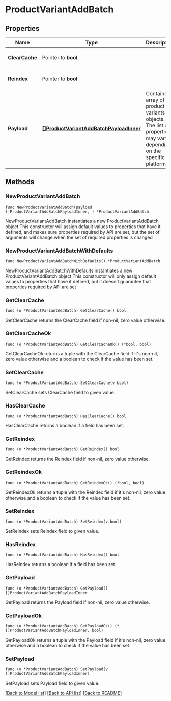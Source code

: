 # ProductVariantAddBatch

## Properties

Name | Type | Description | Notes
------------ | ------------- | ------------- | -------------
**ClearCache** | Pointer to **bool** |  | [optional] [default to false]
**Reindex** | Pointer to **bool** |  | [optional] [default to false]
**Payload** | [**[]ProductVariantAddBatchPayloadInner**](ProductVariantAddBatchPayloadInner.md) | Contains an array of product variants objects. The list of properties may vary depending on the specific platform. | 

## Methods

### NewProductVariantAddBatch

`func NewProductVariantAddBatch(payload []ProductVariantAddBatchPayloadInner, ) *ProductVariantAddBatch`

NewProductVariantAddBatch instantiates a new ProductVariantAddBatch object
This constructor will assign default values to properties that have it defined,
and makes sure properties required by API are set, but the set of arguments
will change when the set of required properties is changed

### NewProductVariantAddBatchWithDefaults

`func NewProductVariantAddBatchWithDefaults() *ProductVariantAddBatch`

NewProductVariantAddBatchWithDefaults instantiates a new ProductVariantAddBatch object
This constructor will only assign default values to properties that have it defined,
but it doesn't guarantee that properties required by API are set

### GetClearCache

`func (o *ProductVariantAddBatch) GetClearCache() bool`

GetClearCache returns the ClearCache field if non-nil, zero value otherwise.

### GetClearCacheOk

`func (o *ProductVariantAddBatch) GetClearCacheOk() (*bool, bool)`

GetClearCacheOk returns a tuple with the ClearCache field if it's non-nil, zero value otherwise
and a boolean to check if the value has been set.

### SetClearCache

`func (o *ProductVariantAddBatch) SetClearCache(v bool)`

SetClearCache sets ClearCache field to given value.

### HasClearCache

`func (o *ProductVariantAddBatch) HasClearCache() bool`

HasClearCache returns a boolean if a field has been set.

### GetReindex

`func (o *ProductVariantAddBatch) GetReindex() bool`

GetReindex returns the Reindex field if non-nil, zero value otherwise.

### GetReindexOk

`func (o *ProductVariantAddBatch) GetReindexOk() (*bool, bool)`

GetReindexOk returns a tuple with the Reindex field if it's non-nil, zero value otherwise
and a boolean to check if the value has been set.

### SetReindex

`func (o *ProductVariantAddBatch) SetReindex(v bool)`

SetReindex sets Reindex field to given value.

### HasReindex

`func (o *ProductVariantAddBatch) HasReindex() bool`

HasReindex returns a boolean if a field has been set.

### GetPayload

`func (o *ProductVariantAddBatch) GetPayload() []ProductVariantAddBatchPayloadInner`

GetPayload returns the Payload field if non-nil, zero value otherwise.

### GetPayloadOk

`func (o *ProductVariantAddBatch) GetPayloadOk() (*[]ProductVariantAddBatchPayloadInner, bool)`

GetPayloadOk returns a tuple with the Payload field if it's non-nil, zero value otherwise
and a boolean to check if the value has been set.

### SetPayload

`func (o *ProductVariantAddBatch) SetPayload(v []ProductVariantAddBatchPayloadInner)`

SetPayload sets Payload field to given value.



[[Back to Model list]](../README.md#documentation-for-models) [[Back to API list]](../README.md#documentation-for-api-endpoints) [[Back to README]](../README.md)



